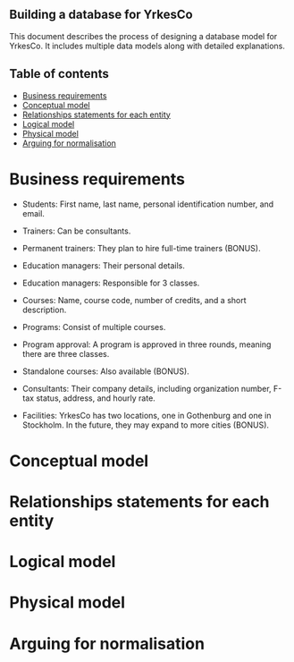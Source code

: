## Building a database for YrkesCo

This document describes the process of designing a database model for YrkesCo. It includes multiple data models along with detailed explanations.

## Table of contents
- [Business requirements](#business-requirements)
- [Conceptual model](#conceptual-model)
- [Relationships statements for each entity](#relationships-statements-for-each-entity)
- [Logical model](#logical-model)
- [Physical model](#physical-model)
- [Arguing for normalisation](#arguing-for-normalisation)

# Business requirements

- Students: First name, last name, personal identification number, and email.

- Trainers: Can be consultants.

- Permanent trainers: They plan to hire full-time trainers (BONUS).

- Education managers: Their personal details.

- Education managers: Responsible for 3 classes.

- Courses: Name, course code, number of credits, and a short description.

- Programs: Consist of multiple courses.

- Program approval: A program is approved in three rounds, meaning there are three classes.

- Standalone courses: Also available (BONUS).

- Consultants: Their company details, including organization number, F-tax status, address, and hourly rate.

- Facilities: YrkesCo has two locations, one in Gothenburg and one in Stockholm. In the future, they may expand to more cities (BONUS).

# Conceptual model

# Relationships statements for each entity

# Logical model

# Physical model

# Arguing for normalisation
